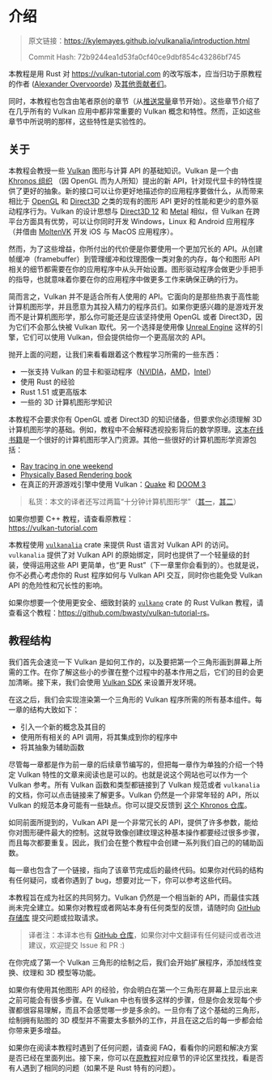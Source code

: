 # 介绍

> 原文链接：<https://kylemayes.github.io/vulkanalia/introduction.html>
>
> Commit Hash: 72b9244ea1d53fa0cf40ce9dbf854c43286bf745

本教程是用 Rust 对 <https://vulkan-tutorial.com> 的改写版本，应当归功于原教程的作者 ([Alexander Overvoorde](https://github.com/Overv)) 及[其他贡献者们](https://github.com/Overv/VulkanTutorial/graphs/contributors)。

同时，本教程也包含由笔者原创的章节（从[推送常量](./dynamic/push_constants.html)章节开始）。这些章节介绍了在几乎所有的 Vulkan 应用中都非常重要的 Vulkan 概念和特性。然而，正如这些章节中所说明的那样，这些特性是实验性的。

## 关于

本教程会教授一些 [Vulkan](https://khronos.org/vulkan) 图形与计算 API 的基础知识。Vulkan 是一个由 [Khronos 组织](https://www.khronos.org/) （因 OpenGL 而为人所知）提出的新 API，针对现代显卡的特性提供了更好的抽象。新的接口可以让你更好地描述你的应用程序要做什么，从而带来相比于 [OpenGL](https://en.wikipedia.org/wiki/OpenGL) 和 [Direct3D](https://en.wikipedia.org/wiki/Direct3D) 之类的现有的图形 API 更好的性能和更少的意外驱动程序行为。Vulkan 的设计思想与 [Direct3D 12](https://en.wikipedia.org/wiki/Direct3D#Direct3D_12) 和 [Metal](https://en.wikipedia.org/wiki/Metal_(API)) 相似，但 Vulkan 在跨平台方面具有优势，可以让你同时开发 Windows，Linux 和 Android 应用程序（并借由 [MoltenVK](https://github.com/KhronosGroup/MoltenVK) 开发 iOS 与 MacOS 应用程序）。

然而，为了这些增益，你所付出的代价便是你要使用一个更加冗长的 API。从创建帧缓冲（framebuffer）到管理缓冲和纹理图像一类对象的内存，每个和图形 API 相关的细节都需要在你的应用程序中从头开始设置。图形驱动程序会做更少手把手的指导，也就意味着你要在你的应用程序中做更多工作来确保正确的行为。

简而言之，Vulkan 并不是适合所有人使用的 API。它面向的是那些热衷于高性能计算机图形学，并且愿意为其投入精力的程序员们。如果你更感兴趣的是游戏开发而不是计算机图形学，那么你可能还是应该坚持使用 OpenGL 或者 Direct3D，因为它们不会那么快被 Vulkan 取代。另一个选择是使用像 [Unreal Engine](https://en.wikipedia.org/wiki/Unreal_Engine#Unreal_Engine_4) 这样的引擎，它们可以使用 Vulkan，但会提供给你一个更高层次的 API。

抛开上面的问题，让我们来看看跟着这个教程学习所需的一些东西：

* 一张支持 Vulkan 的显卡和驱动程序（[NVIDIA](https://developer.nvidia.com/vulkan-driver)，[AMD](http://www.amd.com/en-us/innovations/software-technologies/technologies-gaming/vulkan)，[Intel](https://software.intel.com/en-us/blogs/2016/03/14/new-intel-vulkan-beta-1540204404-graphics-driver-for-windows-78110-1540)）
* 使用 Rust 的经验
* Rust 1.51 或更高版本
* 一些的 3D 计算机图形学知识

本教程不会要求你有 OpenGL 或者 Direct3D 的知识储备，但要求你必须理解 3D 计算机图形学的基础。例如，教程中不会解释透视投影背后的数学原理。[这本在线书籍](https://paroj.github.io/gltut/)是一个很好的计算机图形学入门资源。其他一些很好的计算机图形学资源包括：

* [Ray tracing in one weekend](https://raytracing.github.io/books/RayTracingInOneWeekend.html)
* [Physically Based Rendering book](http://www.pbr-book.org/)
* 在真正的开源游戏引擎中使用 Vulkan：[Quake](https://github.com/Novum/vkQuake) 和 [DOOM 3](https://github.com/DustinHLand/vkDOOM3)

> 私货：本文的译者还写过两篇“十分钟计算机图形学”（[其一](https://self.icey.tech/#/blog/1690381815-10-minutes-computer-graphics)，[其二](https://self.icey.tech/#/blog/1690614312-10-minutes-computer-graphics-2)）

如果你想要 C++ 教程，请查看原教程：<br/><https://vulkan-tutorial.com>

本教程使用 [`vulkanalia`](https://github.com/KyleMayes/vulkanalia) crate 来提供 Rust 语言对 Vulkan API 的访问。`vulkanalia` 提供了对 Vulkan API 的原始绑定，同时也提供了一个轻量级的封装，使得运用这些 API 更简单，也“更 Rust”（下一章里你会看到的）。也就是说，你不必费心考虑你的 Rust 程序如何与 Vulkan API 交互，同时你也能免受 Vulkan API 的危险性和冗长性的影响。

如果你想要一个使用更安全、细致封装的 [`vulkano`](https://vulkano.rs) crate 的 Rust Vulkan 教程，请查看这个教程：<https://github.com/bwasty/vulkan-tutorial-rs>。

## 教程结构

我们首先会速览一下 Vulkan 是如何工作的，以及要把第一个三角形画到屏幕上所需的工作。在你了解这些小的步骤在整个过程中的基本作用之后，它们的目的会更加清晰。接下来，我们会使用 [Vulkan SDK](https://lunarg.com/vulkan-sdk/) 来设置开发环境。

在这之后，我们会实现渲染第一个三角形的 Vulkan 程序所需的所有基本组件。每一章的结构大致如下：

* 引入一个新的概念及其目的
* 使用所有相关的 API 调用，将其集成到你的程序中
* 将其抽象为辅助函数

尽管每一章都是作为前一章的后续章节编写的，但把每一章作为单独的介绍一个特定 Vulkan 特性的文章来阅读也是可以的。也就是说这个网站也可以作为一个 Vulkan 参考。所有 Vulkan 函数和类型都链接到了 Vulkan 规范或者 `vulkanalia` 的文档，你可以点击链接来了解更多。Vulkan 仍然是一个非常年轻的 API，所以 Vulkan 的规范本身可能有一些缺点。你可以提交反馈到 [这个 Khronos 仓库](https://github.com/KhronosGroup/Vulkan-Docs)。

如同前面所提到的，Vulkan API 是一个非常冗长的 API，提供了许多参数，能给你对图形硬件最大的控制。这就导致像创建纹理这种基本操作都要经过很多步骤，而且每次都要重复。因此，我们会在整个教程中会创建一系列我们自己的的辅助函数。

每一章也包含了一个链接，指向了该章节完成后的最终代码。如果你对代码的结构有任何疑问，或者你遇到了 bug，想要对比一下，你可以参考这些代码。

本教程旨在成为社区的共同努力。Vulkan 仍然是一个相当新的 API，而最佳实践尚未完全建立。如果你对教程或者网站本身有任何类型的反馈，请随时向 [GitHub 存储库](https://github.com/KyleMayes/vulkanalia) 提交问题或拉取请求。

> 译者注：本译本也有 [GitHub 仓库](https://github.com/chuigda/Vulkan-Tutorial-Rust-CN)，如果你对中文翻译有任何疑问或者改进建议，欢迎提交 Issue 和 PR :)

在你完成了第一个 Vulkan 三角形的绘制之后，我们会开始扩展程序，添加线性变换、纹理和 3D 模型等功能。

如果你有使用其他图形 API 的经验，你会明白在第一个三角形在屏幕上显示出来之前可能会有很多步骤。在 Vulkan 中也有很多这样的步骤，但是你会发现每个步骤都很容易理解，而且不会感觉哪一步是多余的。一旦你有了这个基础的三角形，绘制拥有贴图的 3D 模型并不需要太多额外的工作，并且在这之后的每一步都会给你带来更多增益。

如果你在阅读本教程时遇到了任何问题，请查阅 FAQ，看看你的问题和解决方案是否已经在里面列出。接下来，你可以在[原教程](https://vulkan-tutorial.com/)对应章节的评论区里找找，看是否有人遇到了相同的问题（如果不是 Rust 特有的问题）。
